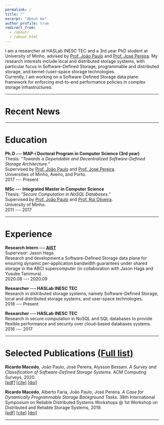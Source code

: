 ```yaml
---
permalink: /
title: ""
excerpt: "About me"
author_profile: true
redirect_from: 
  - /about/
  - /about.html
---
```



I am a researcher at HASLab INESC TEC and a 3rd year PhD student at University of Minho, advised by [Prof. João Paulo](https://jtpaulo.github.io/) and [Prof. José Pereira](https://haslab.uminho.pt/jop). 
My research interests include local and distributed storage systems, with particular focus in Software-Defined Storage, programmable and distributed storage, and kernel-/user-space storage technologies.    
Currently, I am working on a Software-Defined Storage data plane framework for enforcing end-to-end performance policies in complex storage infrastructures.

***

Recent News
===


***


Education
===
**Ph.D --- MAP-i Doctoral Program in Computer Science (3rd year)**    
Thesis: *"Towards a Dependable and Decentralized Software-Defined Storage Architecture."*    
Supervised by [Prof. João Paulo](https://jtpaulo.github.io/) and [Prof. José Pereira](https://haslab.uminho.pt/jop).    
Universities of Minho, Aveiro, and Porto.    
2017 --- Present

**MSc --- Integrated Master in Computer Science**    
Thesis: *"Secure Computation in NoSQL Databases."*    
Supervised by [Prof. João Paulo](https://jtpaulo.github.io/) and [Prof. Rui Oliveira](https://haslab.uminho.pt/rco).    
University of Minho.    
2011 --- 2017

***

Experience
===
**Research Intern --- [AIST](https://www.aist.go.jp/index_en.html)**    
Supervisor: Jason Haga    
Research and development a Software-Defined Storage data plane for ensuring dynamic per-application bandwidth guarantees under shared storage in the ABCI supercomputer (in collaboration with Jason Haga and Yusuke Tanimura).    
2020.08 --- 2020.09

**Researcher --- HASLab INESC TEC**    
Research in distributed storage systems, namely Software-Defined Storage, local and distributed storage systems, and user-space technologies.    
2018 --- Present

**Researcher --- HASLab INESC TEC**    
Research in secure computation in NoSQL and SQL databases to provide flexible performance and security over cloud-based databases systems.    
2016 --- 2017

***

Selected Publications [(Full list)](https://rgmacedo.github.io/publications/)
===
**Ricardo Macedo**, João Paulo, José Pereira, Alysson Bessani. *A Survey and Classification of Software-Defined Storage Systems.* ACM Computing Surveys, 2020.   
[[pdf]](https://dl.acm.org/doi/abs/10.1145/3385896)
[[cite]](https://rgmacedo.github.io/files/csur20-sds-survey/bibtex.bib)
[[doi]](https://doi.org/10.1145/3385896)

**Ricardo Macedo**, Alberto Faria, João Paulo, José Pereira. *A Case for Dynamically Programmable Storage Background Tasks.* 38th International Symposium on Reliable Distributed Systems Workshops @ 1st Workshop on Distributed and Reliable Storage Systems, 2019.    
[[pdf]](https://rgmacedo.github.io/files/drss19-programmable-background-tasks/rgmacedo-drss19.pdf)
[[cite]](https://rgmacedo.github.io/files/drss19-programmable-background-tasks/bibtex.bib)
[[doi]](https://doi.org/10.1109/SRDSW49218.2019.00009)


***